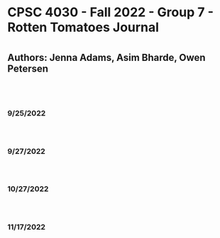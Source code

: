 <h1>CPSC 4030 - Fall 2022 - Group 7 - Rotten Tomatoes Journal <h1>
<h2> Authors: Jenna Adams, Asim Bharde, Owen Petersen <h2>
<br/>
<h3> 9/25/2022 <h3>
<br/>

<h3> 9/27/2022 <h3>
<br/>

<h3> 10/27/2022 <h3>
<br/>

<h3> 11/17/2022 <h3>
<br/>